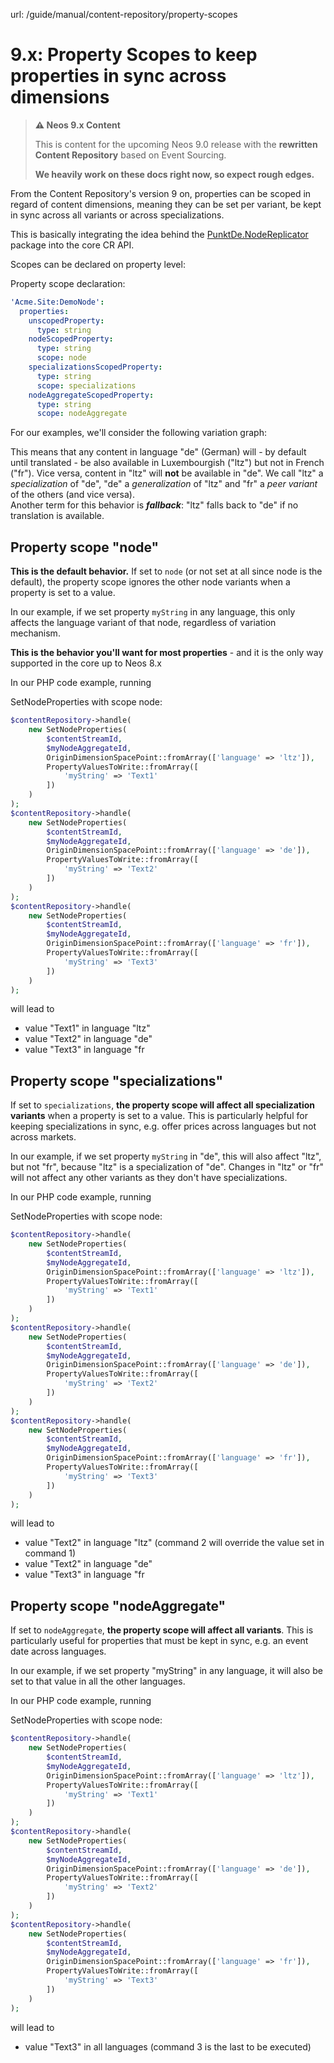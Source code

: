 url: /guide/manual/content-repository/property-scopes
# 9.x: Property Scopes to keep properties in sync across dimensions

> **⚠️ Neos 9.x Content**
> 
> This is content for the upcoming Neos 9.0 release with the **rewritten Content Repository** based on Event Sourcing.
> 
> **We heavily work on these docs right now, so expect rough edges.**

From the Content Repository's version 9 on, properties can be scoped in regard of content dimensions, meaning they can be set per variant, be kept in sync across all variants or across specializations.

This is basically integrating the idea behind the [PunktDe.NodeReplicator](https://github.com/punktDe/nodereplicator) package into the core CR API.

Scopes can be declared on property level:

Property scope declaration:
```yaml
'Acme.Site:DemoNode':
  properties:
    unscopedProperty:
      type: string
    nodeScopedProperty:
      type: string
      scope: node
    specializationsScopedProperty:
      type: string
      scope: specializations
    nodeAggregateScopedProperty:
      type: string
      scope: nodeAggregate
```

For our examples, we'll consider the following variation graph:

This means that any content in language "de" (German) will - by default until translated - be also available in Luxembourgish ("ltz") but not in French ("fr"). Vice versa, content in "ltz" will **not** be available in "de". We call "ltz" a _specialization_ of "de", "de" a _generalization_ of "ltz" and "fr" a _peer variant_ of the others (and vice versa).  
Another term for this behavior is _**fallback**_: "ltz" falls back to "de" if no translation is available.

## Property scope "node"

**This is the default behavior.** If set to `node` (or not set at all since node is the default), the property scope ignores the other node variants when a property is set to a value.

In our example, if we set property `myString` in any language, this only affects the language variant of that node, regardless of variation mechanism.

**This is the behavior you'll want for most properties** - and it is the only way supported in the core up to Neos 8.x

In our PHP code example, running

SetNodeProperties with scope node:
```php
$contentRepository->handle(
    new SetNodeProperties(
        $contentStreamId,
        $myNodeAggregateId,
        OriginDimensionSpacePoint::fromArray(['language' => 'ltz']),
	    PropertyValuesToWrite::fromArray([
		    'myString' => 'Text1'
	    ])
    )
);
$contentRepository->handle(
    new SetNodeProperties(
        $contentStreamId,
        $myNodeAggregateId,
        OriginDimensionSpacePoint::fromArray(['language' => 'de']),
	    PropertyValuesToWrite::fromArray([
		    'myString' => 'Text2'
	    ])
    )
);
$contentRepository->handle(
    new SetNodeProperties(
        $contentStreamId,
        $myNodeAggregateId,
        OriginDimensionSpacePoint::fromArray(['language' => 'fr']),
	    PropertyValuesToWrite::fromArray([
		    'myString' => 'Text3'
	    ])
    )
);
```

will lead to

*   value "Text1" in language "ltz"
*   value "Text2" in language "de"
*   value "Text3" in language "fr

## Property scope "specializations"

If set to `specializations`, **the property scope will affect all specialization variants** when a property is set to a value. This is particularly helpful for keeping specializations in sync, e.g. offer prices across languages but not across markets. 

In our example, if we set property `myString` in "de", this will also affect "ltz", but not "fr", because "ltz" is a specialization of "de". Changes in "ltz" or "fr" will not affect any other variants as they don't have specializations.

In our PHP code example, running

SetNodeProperties with scope node:
```php
$contentRepository->handle(
    new SetNodeProperties(
        $contentStreamId,
        $myNodeAggregateId,
        OriginDimensionSpacePoint::fromArray(['language' => 'ltz']),
	    PropertyValuesToWrite::fromArray([
		    'myString' => 'Text1'
	    ])
    )
);
$contentRepository->handle(
    new SetNodeProperties(
        $contentStreamId,
        $myNodeAggregateId,
        OriginDimensionSpacePoint::fromArray(['language' => 'de']),
	    PropertyValuesToWrite::fromArray([
		    'myString' => 'Text2'
	    ])
    )
);
$contentRepository->handle(
    new SetNodeProperties(
        $contentStreamId,
        $myNodeAggregateId,
        OriginDimensionSpacePoint::fromArray(['language' => 'fr']),
	    PropertyValuesToWrite::fromArray([
		    'myString' => 'Text3'
	    ])
    )
);
```

will lead to

*   value "Text2" in language "ltz" (command 2 will override the value set in command 1)
*   value "Text2" in language "de"
*   value "Text3" in language "fr

## Property scope "nodeAggregate"

If set to `nodeAggregate`, **the property scope will affect all variants**. This is particularly useful for properties that must be kept in sync, e.g. an event date across languages.

In our example, if we set property "myString" in any language, it will also be set to that value in all the other languages.

In our PHP code example, running

SetNodeProperties with scope node:
```php
$contentRepository->handle(
    new SetNodeProperties(
        $contentStreamId,
        $myNodeAggregateId,
        OriginDimensionSpacePoint::fromArray(['language' => 'ltz']),
	    PropertyValuesToWrite::fromArray([
		    'myString' => 'Text1'
	    ])
    )
);
$contentRepository->handle(
    new SetNodeProperties(
        $contentStreamId,
        $myNodeAggregateId,
        OriginDimensionSpacePoint::fromArray(['language' => 'de']),
	    PropertyValuesToWrite::fromArray([
		    'myString' => 'Text2'
	    ])
    )
);
$contentRepository->handle(
    new SetNodeProperties(
        $contentStreamId,
        $myNodeAggregateId,
        OriginDimensionSpacePoint::fromArray(['language' => 'fr']),
	    PropertyValuesToWrite::fromArray([
		    'myString' => 'Text3'
	    ])
    )
);
```

will lead to

*   value "Text3" in all languages (command 3 is the last to be executed)